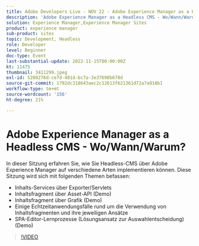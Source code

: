 ```yaml
---
title: Adobe Developers Live - NOV 22 - Adobe Experience Manager as a Headless CMS - Wo/Wann/Warum?
description: 'Adobe Experience Manager as a Headless CMS - Wo/Wann/Warum?In dieser Sitzung erfahren Sie, wie Sie Headless-CMS über Adobe Experience Manager auf viele Arten implementieren. In dieser Sitzung wird Folgendes behandelt: Inhaltsdienste über Exporter/Servlets Inhaltsfragment über Asset-API (Demo) Inhaltsfragment per GraphQL (Demo) Einige Echtzeitanwendungsfälle rund um die Verwendung von Inhaltsfragmenten und deren Ansätze SPA Editor-Lernprozessen (Einige Lösungsansätze zur Auswahl) (Demo)'
solution: Experience Manager,Experience Manager Sites
product: experience manager
sub-product: sites
topic: Development, Headless
role: Developer
level: Beginner
doc-type: Event
last-substantial-update: 2022-11-15T00:00:00Z
kt: 11475
thumbnail: 3411299.jpeg
exl-id: 5280276d-ce7d-401d-bc7a-3e37698b678d
source-git-commit: 1792dc318643aec2c12613f621361d72a7a918b1
workflow-type: tm+mt
source-wordcount: '156'
ht-degree: 21%

---
```


# Adobe Experience Manager as a Headless CMS - Wo/Wann/Warum?

In dieser Sitzung erfahren Sie, wie Sie Headless-CMS über Adobe Experience Manager auf verschiedene Arten implementieren können. Diese Sitzung wird sich mit folgenden Themen befassen:

* Inhalts-Services über Exporter/Servlets
* Inhaltsfragment über Asset-API (Demo)
* Inhaltsfragment über Grafik (Demo)
* Einige Echtzeitanwendungsfälle rund um die Verwendung von Inhaltsfragmenten und ihre jeweiligen Ansätze
* SPA-Editor-Lernprozesse (Lösungsansatz zur Auswahlentscheidung) (Demo)

>[!VIDEO](https://video.tv.adobe.com/v/3411299/?quality=12&learn=on)
